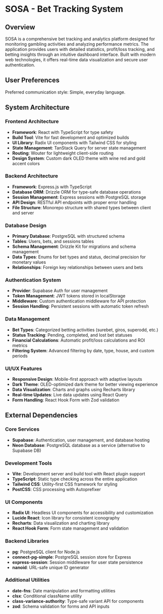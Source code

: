 # SOSA - Bet Tracking System

## Overview

SOSA is a comprehensive bet tracking and analytics platform designed for monitoring gambling activities and analyzing performance metrics. The application provides users with detailed statistics, profit/loss tracking, and betting insights through an intuitive dashboard interface. Built with modern web technologies, it offers real-time data visualization and secure user authentication.

## User Preferences

Preferred communication style: Simple, everyday language.

## System Architecture

### Frontend Architecture
- **Framework**: React with TypeScript for type safety
- **Build Tool**: Vite for fast development and optimized builds
- **UI Library**: Radix UI components with Tailwind CSS for styling
- **State Management**: TanStack Query for server state management
- **Routing**: Wouter for lightweight client-side routing
- **Design System**: Custom dark OLED theme with wine red and gold accent colors

### Backend Architecture
- **Framework**: Express.js with TypeScript
- **Database ORM**: Drizzle ORM for type-safe database operations
- **Session Management**: Express sessions with PostgreSQL storage
- **API Design**: RESTful API endpoints with proper error handling
- **File Structure**: Monorepo structure with shared types between client and server

### Database Design
- **Primary Database**: PostgreSQL with structured schema
- **Tables**: Users, bets, and sessions tables
- **Schema Management**: Drizzle Kit for migrations and schema management
- **Data Types**: Enums for bet types and status, decimal precision for monetary values
- **Relationships**: Foreign key relationships between users and bets

### Authentication System
- **Provider**: Supabase Auth for user management
- **Token Management**: JWT tokens stored in localStorage
- **Middleware**: Custom authentication middleware for API protection
- **Session Handling**: Persistent sessions with automatic token refresh

### Data Management
- **Bet Types**: Categorized betting activities (surebet, giros, superodd, etc.)
- **Status Tracking**: Pending, completed, and lost bet statuses
- **Financial Calculations**: Automatic profit/loss calculations and ROI metrics
- **Filtering System**: Advanced filtering by date, type, house, and custom periods

### UI/UX Features
- **Responsive Design**: Mobile-first approach with adaptive layouts
- **Dark Theme**: OLED-optimized dark theme for better viewing experience
- **Data Visualization**: Charts and graphs using Recharts library
- **Real-time Updates**: Live data updates using React Query
- **Form Handling**: React Hook Form with Zod validation

## External Dependencies

### Core Services
- **Supabase**: Authentication, user management, and database hosting
- **Neon Database**: PostgreSQL database as a service (alternative to Supabase DB)

### Development Tools
- **Vite**: Development server and build tool with React plugin support
- **TypeScript**: Static type checking across the entire application
- **Tailwind CSS**: Utility-first CSS framework for styling
- **PostCSS**: CSS processing with Autoprefixer

### UI Components
- **Radix UI**: Headless UI components for accessibility and customization
- **Lucide React**: Icon library for consistent iconography
- **Recharts**: Data visualization and charting library
- **React Hook Form**: Form state management and validation

### Backend Libraries
- **pg**: PostgreSQL client for Node.js
- **connect-pg-simple**: PostgreSQL session store for Express
- **express-session**: Session middleware for user state persistence
- **nanoid**: URL-safe unique ID generator

### Additional Utilities
- **date-fns**: Date manipulation and formatting utilities
- **clsx**: Conditional className utility
- **class-variance-authority**: Type-safe variant API for components
- **zod**: Schema validation for forms and API inputs